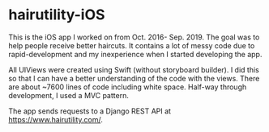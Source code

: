 # hairutility-iOS


This is the iOS app I worked on from Oct. 2016- Sep. 2019. The goal was to help people receive better haircuts. It contains a lot of messy code due to rapid-development and my inexperience when I started developing the app.

All UIViews were created using Swift (without storyboard builder). I did this so that I can have a better understanding of the code with the views. There are about ~7600 lines of code including white space. Half-way through development, I used a MVC pattern.

The app sends requests to a Django REST API at https://www.hairutility.com/.



